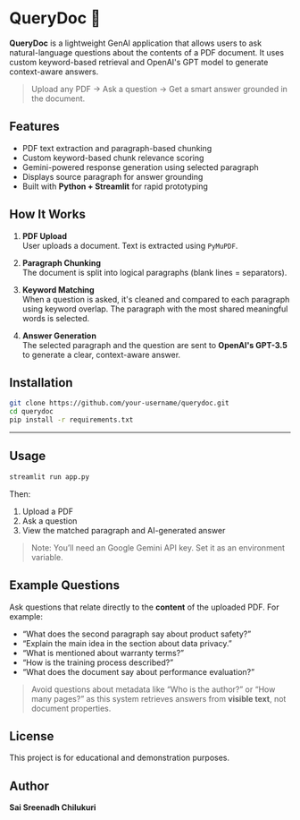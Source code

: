 # QueryDoc 🧾

**QueryDoc** is a lightweight GenAI application that allows users to ask natural-language questions about the contents of a PDF document. It uses custom keyword-based retrieval and OpenAI's GPT model to generate context-aware answers.

> Upload any PDF → Ask a question → Get a smart answer grounded in the document.

## Features

- PDF text extraction and paragraph-based chunking
- Custom keyword-based chunk relevance scoring
- Gemini-powered response generation using selected paragraph
- Displays source paragraph for answer grounding
- Built with **Python + Streamlit** for rapid prototyping
  
## How It Works

1. **PDF Upload**  
   User uploads a document. Text is extracted using `PyMuPDF`.

2. **Paragraph Chunking**  
   The document is split into logical paragraphs (blank lines = separators).

3. **Keyword Matching**  
   When a question is asked, it's cleaned and compared to each paragraph using keyword overlap. The paragraph with the most shared meaningful words is selected.

4. **Answer Generation**  
   The selected paragraph and the question are sent to **OpenAI's GPT-3.5** to generate a clear, context-aware answer.

## Installation

```bash
git clone https://github.com/your-username/querydoc.git
cd querydoc
pip install -r requirements.txt
```
---
## Usage

```bash
streamlit run app.py
```

Then:

1. Upload a PDF
2. Ask a question
3. View the matched paragraph and AI-generated answer

> Note: You’ll need an Google Gemini API key. Set it as an environment variable.

## Example Questions

Ask questions that relate directly to the **content** of the uploaded PDF. For example:

- “What does the second paragraph say about product safety?”
- “Explain the main idea in the section about data privacy.”
- “What is mentioned about warranty terms?”
- “How is the training process described?”
- “What does the document say about performance evaluation?”

> Avoid questions about metadata like “Who is the author?” or “How many pages?” as this system retrieves answers from **visible text**, not document properties.

## License

This project is for educational and demonstration purposes.



## Author

**Sai Sreenadh Chilukuri**

```
